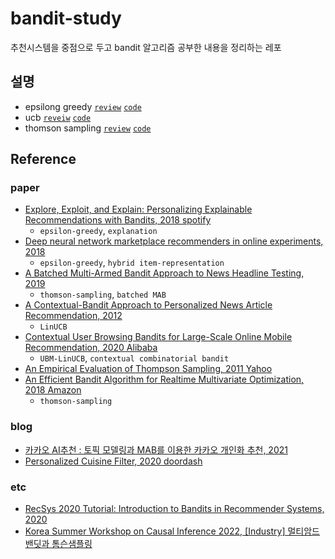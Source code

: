 # bandit-study
추천시스템을 중점으로 두고 bandit 알고리즘 공부한 내용을 정리하는 레포

## 설명
- epsilong greedy [`review`](./01_epsilon_greedy.md) [`code`](./notebook/epsilon_greedy.ipynb)
- ucb [`reveiw`](./02_ucb.md) [`code`](./notebook/ucb.ipynb)
- thomson sampling [`review`](./03_thomson_sampling.md) [`code`](./notebook/thomson_sampling.ipynb)

## Reference

### paper
- [Explore, Exploit, and Explain: Personalizing Explainable Recommendations with Bandits, 2018 spotify](https://static1.squarespace.com/static/5ae0d0b48ab7227d232c2bea/t/5ba849e3c83025fa56814f45/1537755637453/BartRecSys.pdf)
  - `epsilon-greedy`, `explanation`
- [Deep neural network marketplace recommenders in online experiments, 2018](https://arxiv.org/abs/1809.02130)
  - `epsilon-greedy`, `hybrid item-representation`
- [A Batched Multi-Armed Bandit Approach to News Headline Testing, 2019](https://arxiv.org/pdf/1908.06256)
  - `thomson-sampling`, `batched MAB`
- [A Contextual-Bandit Approach to Personalized News Article Recommendation, 2012](https://arxiv.org/abs/1003.0146)
  - `LinUCB`
- [Contextual User Browsing Bandits for Large-Scale Online Mobile Recommendation, 2020 Alibaba](https://arxiv.org/pdf/2008.09368)
  - `UBM-LinUCB`, `contextual combinatorial bandit`
- [An Empirical Evaluation of Thompson Sampling, 2011 Yahoo](https://papers.nips.cc/paper_files/paper/2011/file/e53a0a2978c28872a4505bdb51db06dc-Paper.pdf)
- [An Efficient Bandit Algorithm for Realtime Multivariate Optimization, 2018 Amazon](https://arxiv.org/abs/1810.09558)
  - `thomson-sampling`

### blog
- [카카오 AI추천 : 토픽 모델링과 MAB를 이용한 카카오 개인화 추천, 2021](https://tech.kakao.com/posts/445)
- [Personalized Cuisine Filter, 2020 doordash](https://careersatdoordash.com/blog/personalized-cuisine-filter/)

### etc
- [RecSys 2020 Tutorial: Introduction to Bandits in Recommender Systems, 2020](https://www.youtube.com/watch?v=rDjCfQJ_sYY&t=6s)
- [Korea Summer Workshop on Causal Inference 2022, [Industry] 멀티암드밴딧과 톰슨샘플링](https://www.youtube.com/watch?v=ffdazvIDfTM)